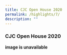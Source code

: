 ```yaml
---
title: CJC Open House 2020
permalink: /highlights/7/
description: ""
---
```

### **CJC Open House 2020**

**image is unavailable**

